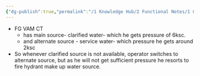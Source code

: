```yaml
---
{"dg-publish":true,"permalink":"/1 Knowledge Hub/2 Functional Notes/1 Career Notes/3 TSTPS Kaniha Technical Notes/7 Other Systems Notes/FG VAM/","noteIcon":""}
---
```


- FG VAM CT
	- has main source- clarified water- which he gets pressure of 6ksc.
	- and alternate source - service water- which pressure he gets around 2ksc
- So whenever clarified source is not available, operator switches to alternate source, but as he will not get sufficient pressure he resorts to fire hydrant make up water source.